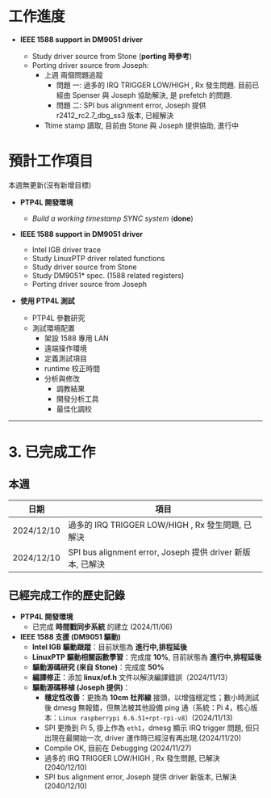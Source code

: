 # 工作進度

- **IEEE 1588 support in DM9051 driver**

    - Study driver source from Stone (**porting 時參考**)
    - Porting driver source from Joseph:
	    - 上週 兩個問題追蹤
	        - 問題 一: 過多的 IRQ TRIGGER LOW/HIGH , Rx 發生問題. 目前已經由 Spenser 與 Joseph 協助解決, 是 prefetch 的問題.
	        - 問題 二: SPI bus alignment error, Joseph 提供  r2412_rc2.7_dbg_ss3 版本, 已經解決
		- Ttime stamp 讀取, 目前由 Stone 與 Joseph 提供協助,  進行中


# 預計工作項目

本週無更新(沒有新增目標)

- **PTP4L 開發環境**
    - _Build a working timestamp SYNC system_ (**done**)

- **IEEE 1588 support in DM9051 driver**
    - Intel IGB driver trace
    - Study LinuxPTP driver related functions
    - Study driver source from Stone
    - Study DM9051* spec. (1588 related registers)
    - Porting driver source from Joseph

- **使用 PTP4L 測試**
    - PTP4L 參數研究
    - 測試環境配置
        - 架設 1588 專用 LAN
        - 遠端操作環境
        - 定義測試項目
        - runtime 校正時間
        - 分析與修改
            - 調教結果
            - 開發分析工具
            - 最佳化調校
---

# 3. 已完成工作
## 本週

| 日期         | 項目                                                 |
| ---------- | -------------------------------------------------- |
| 2024/12/10 | 過多的 IRQ TRIGGER LOW/HIGH , Rx 發生問題, 已解決            |
| 2024/12/10 | SPI bus alignment error, Joseph 提供 driver 新版本, 已解決 |

## 已經完成工作的歷史記錄

- **PTP4L 開發環境**
    - 已完成 **時間戳同步系統** 的建立 (2024/11/06)
- **IEEE 1588 支援 (DM9051 驅動)**
    - **Intel IGB 驅動跟蹤**：目前狀態為 **進行中,排程延後**
    - **LinuxPTP 驅動相關函數學習**：完成度 **10%**, 目前狀態為 **進行中,排程延後**
    - **驅動源碼研究 (來自 Stone)**：完成度 **50%**
    - **編譯修正**：添加 **linux/of.h** 文件以解決編譯錯誤（2024/11/13）
    - **驅動源碼移植 (Joseph 提供)**：
        - **穩定性改善**：更換為 **10cm 杜邦線** 接頭，以增強穩定性；數小時測試後 dmesg 無報錯，但無法被其他設備 ping 通（系統：Pi 4，核心版本：`Linux raspberrypi 6.6.51+rpt-rpi-v8`）(2024/11/13)
        - SPI 更換到 Pi 5, 掛上作為 `eth1`，dmesg 顯示 IRQ trigger 問題, 但只出現在最開始一次, driver 運作時已經沒有再出現.(2024/11/20)
        - Compile OK, 目前在 Debugging (2024/11/27)
        - 過多的 IRQ TRIGGER LOW/HIGH , Rx 發生問題, 已解決 (2040/12/10)
        - SPI bus alignment error, Joseph 提供 driver 新版本, 已解決 (2040/12/10)






